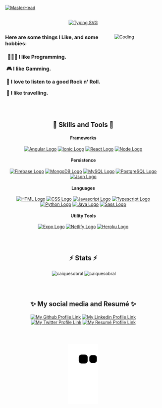 [![MasterHead](https://www.bleepstatic.com/content/hl-images/2019/10/28/programming-header.jpg)](https://github.com/caiquesobral)
<br><br/>

<div align="center" margin="auto">
<a href="https://git.io/typing-svg"><img src="https://readme-typing-svg.herokuapp.com?font=Fira+Code&size=32&duration=2000&pause=1000&color=7AA2F7&center=true&vCenter=true&width=600&lines=%F0%9F%91%8B%F0%9F%8F%BB+Hi!+Let+me+introduce+myself;I'm+Caique+Sobral;A+programming+enthusiast" alt="Typing SVG" /></a>
</div>

##
<div> 
<img align="right" alt="Coding" width="30%" src="https://c.tenor.com/2uyENRmiUt0AAAAC/coding.gif">

<div align="left"> 
<h3> Here are some things I Like, and some hobbies: <h3>
<p>&nbsp; 👨🏻‍💻 I like Programming.</p>
<p>&nbsp;🎮 I like Gamming.</p>
<p>&nbsp;🎸 I love to listen to a good Rock n' Roll.</p>
<p>&nbsp;🛫 I like travelling.</p>
</div>
</div>
<br><br/>

## <p align="center">🔧 Skills and Tools 🔧</p>

<h4 align="center"> Frameworks </h4>
<p align="center">
  <a href="#"><img src="https://img.shields.io/badge/Angular-DD0031?style=for-the-badge&logo=angular&logoColor=white&labelColor=DD0031" alt="Angular Logo"></a>
  <a href="#"><img src="https://img.shields.io/badge/Ionic-3880FF?style=for-the-badge&logo=ionic&logoColor=white&labelColor=3880FF" alt="Ionic Logo"></a>
  <a href="#"><img src="https://img.shields.io/badge/React-61DAFB?style=for-the-badge&logo=react&logoColor=black&labelColor=61DAFB" alt="React Logo"></a>
  <a href="#"><img src="https://img.shields.io/badge/node.js-339933?style=for-the-badge&logo=node.js&logoColor=white&labelColor=339933" alt="Node Logo"></a>
</p>

<h4 align="center"> Persistence </h4>
<p align="center">
  <a href="#"><img src="https://img.shields.io/badge/Firebase-FFCA28?style=for-the-badge&logo=Firebase&logoColor=white&labelColor=FFCA28" alt="Firebase Logo"></a>
  <a href="#"><img src="https://img.shields.io/badge/MongoDB-47A248?style=for-the-badge&logo=mongodb&logoColor=white&labelColor=47A248" alt="MongoDB Logo"></a>
  <a href="#"><img src="https://img.shields.io/badge/MySQL-4479A1?style=for-the-badge&logo=mysql&logoColor=white&labelColor=4479A1" alt="MySQL Logo"></a>
  <a href="#"><img src="https://img.shields.io/badge/Postgre%20SQL-4169E1?style=for-the-badge&logo=postgresql&logoColor=white&labelColor=4169E1" alt="PostgreSQL Logo"></a>
  <a href="#"><img src="https://img.shields.io/badge/NoSQL-000000?style=for-the-badge&logo=json&logoColor=white&labelColor=000000" alt="Json Logo"></a>
</p>

<h4 align="center"> Languages </h4>
<p align="center">
  <a href="#"><img src="https://img.shields.io/badge/HTML-E34F26?style=for-the-badge&logo=HTML5&logoColor=white&labelColor=#E34F26" alt="HTML Logo"></a>
  <a href="#"><img src="https://img.shields.io/badge/CSS-1572B6?style=for-the-badge&logo=CSS3&logoColor=white&labelColor=1572B6" alt="CSS Logo"></a>
  <a href="#"><img src="https://img.shields.io/badge/Javascript-F7DF1E?style=for-the-badge&logo=javascript&logoColor=black&labelColor=F7DF1E" alt="Javascript Logo"></a>
  <a href="#"><img src="https://img.shields.io/badge/TypeScript-3178C6?style=for-the-badge&logo=TypeScript&logoColor=white&labelColor=3178C6" alt="Typescript Logo"></a>
  <a href="#"><img src="https://img.shields.io/badge/Python-3776AB?style=for-the-badge&logo=python&logoColor=white&labelColor=3776AB" alt="Python Logo"></a>
  <a href="#"><img src="https://img.shields.io/badge/Java-007396?style=for-the-badge&logo=java&logoColor=white&labelColor=007396" alt="Java Logo"></a>
  <a href="#"><img src="https://img.shields.io/badge/Sass-CC6699?style=for-the-badge&logo=sass&logoColor=white&labelColor=CC6699" alt="Sass Logo"></a>
</p>

<h4 align="center"> Utility Tools </h4>
<p align="center">
  <a href="#"><img src="https://img.shields.io/badge/Expo-000020?style=for-the-badge&logo=expo&logoColor=white&labelColor=000020" alt="Expo Logo"></a>
  <a href="#"><img src="https://img.shields.io/badge/netlify-00C7B7?style=for-the-badge&logo=netlify&logoColor=white&labelColor=00C7B7" alt="Netlify Logo"></a>
  <a href="#"><img src="https://img.shields.io/badge/heroku-430098?style=for-the-badge&logo=heroku&logoColor=white&labelColor=430098" alt="Heroku Logo"></a>
</p>
<br><br/>

## <p align="center">⚡ Stats ⚡</p>
<p align="center">&nbsp;<img width="45%" src="https://github-readme-stats.vercel.app/api?username=caiquesobral&show_icons=true&locale=en&theme=tokyonight" alt="caiquesobral" />
<img width="45%" src="https://github-readme-streak-stats.herokuapp.com/?user=caiquesobral&theme=tokyonight" alt="caiquesobral" /> </p>
<br><br/>  

## <p align="center">✨ My social media and Resumé ✨</p>
  
<p align="center">
  <a href="https://github.com/CaiqueSobral" target="_blank"><img src="https://img.shields.io/badge/Github-black?style=for-the-badge&logo=github&logoColor=white&labelColor=black" alt="My Github Profile Link"></a> 
  <a href="https://www.linkedin.com/in/caique-sobral-7328b2181/" target="_blank"><img src="https://img.shields.io/badge/linkedin-blue?style=for-the-badge&logo=linkedin&labelColor=blue" alt="My Linkedin Profile Link"></a>
  <a href="https://twitter.com/CaiqueLSobral" target="_blank"><img src="https://img.shields.io/badge/Twitter-blue?style=for-the-badge&logo=twitter&logoColor=white&labelColor=blue" alt="My Twitter Profile Link"></a>
<a href="https://www.canva.com/design/DAEOFkdPS8c/S7ulRYAD6TuxLttxvsEGNQ/view?utm_content=DAEOFkdPS8c&utm_campaign=designshare&utm_medium=link2&utm_source=sharebutton" target="_blank"><img src="https://img.shields.io/badge/Resumé-00C4CC?style=for-the-badge&logo=canva&logoColor=white&labelColor=00C4CC" alt="My Resumé Profile Link"></a>
 
<br><br/>
<p align="center">
<img src="https://github.com/caiquesobral/caiquesobral/blob/output/github-contribution-grid-snake.svg">
</p>
